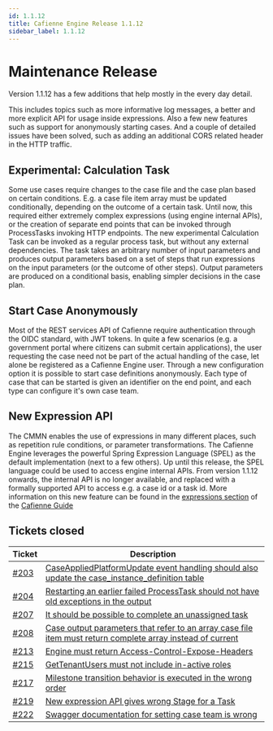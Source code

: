 ```yaml
---
id: 1.1.12
title: Cafienne Engine Release 1.1.12
sidebar_label: 1.1.12
---
```


# Maintenance Release

Version 1.1.12 has a few additions that help mostly in the every day detail.

This includes topics such as more informative log messages, a better and more explicit API for usage inside expressions.
Also a few new features such as support for anonymously starting cases.
And a couple of detailed issues have been solved, such as adding an additional CORS related header in the HTTP traffic.

## Experimental: Calculation Task
Some use cases require changes to the case file and the case plan based on certain conditions. E.g. a case file item array must be updated conditionally, depending on the outcome of a certain task.
Until now, this required either extremely complex expressions (using engine internal APIs), or the creation of separate end points that can be invoked through ProcessTasks invoking HTTP endpoints.
The new experimental Calculation Task can be invoked as a regular process task, but without any external dependencies. The task takes an arbitrary number of input parameters and produces output parameters based on a set of steps that run expressions on the input parameters (or the outcome of other steps).
Output parameters are produced on a conditional basis, enabling simpler decisions in the case plan.   

## Start Case Anonymously
Most of the REST services API of Cafienne require authentication through the OIDC standard, with JWT tokens.
In quite a few scenarios (e.g. a government portal where citizens can submit certain applications), the user requesting the case need not be part of the actual handling of the case, let alone be registered as a Cafienne Engine user.
Through a new configuration option it is possible to start case definitions anonymously. Each type of case that can be started is given an identifier on the end point, and each type can configure it's own case team.

## New Expression API
The CMMN enables the use of expressions in many different places, such as repetition rule conditions, or parameter transformations.
The Cafienne Engine leverages the powerful Spring Expression Language (SPEL) as the default implementation (next to a few others).
Up until this release, the SPEL language could be used to access engine internal APIs. From version 1.1.12 onwards, the internal API is no longer available, and replaced with a formally supported API to access e.g. a case id or a task id. More information on this new feature can be found in the [expressions section](https://guide.cafienne.io/docs/ide/expressions.html) of the [Cafienne Guide](https://guide.cafienne.io)


## Tickets closed

| Ticket   | Description |
|----------|-------------|
| [#203](https://github.com/casefabric/cafienne-engine/issues/203) | [CaseAppliedPlatformUpdate event handling should also update the case_instance_definition table](https://github.com/casefabric/cafienne-engine/issues/203)
| [#204](https://github.com/casefabric/cafienne-engine/issues/204) | [Restarting an earlier failed ProcessTask should not have old exceptions in the output](https://github.com/casefabric/cafienne-engine/issues/204)
| [#207](https://github.com/casefabric/cafienne-engine/issues/207) | [It should be possible to complete an unassigned task](https://github.com/casefabric/cafienne-engine/issues/207)
| [#208](https://github.com/casefabric/cafienne-engine/issues/208) | [Case output parameters that refer to an array case file item must return complete array instead of current](https://github.com/casefabric/cafienne-engine/issues/208)
| [#213](https://github.com/casefabric/cafienne-engine/issues/213) | [Engine must return Access-Control-Expose-Headers](https://github.com/casefabric/cafienne-engine/issues/213)
| [#215](https://github.com/casefabric/cafienne-engine/issues/215) | [GetTenantUsers must not include in-active roles](https://github.com/casefabric/cafienne-engine/issues/215)
| [#217](https://github.com/casefabric/cafienne-engine/issues/217) | [Milestone transition behavior is executed in the wrong order](https://github.com/casefabric/cafienne-engine/issues/217)
| [#219](https://github.com/casefabric/cafienne-engine/issues/219) | [New expression API gives wrong Stage for a Task](https://github.com/casefabric/cafienne-engine/issues/219)
| [#222](https://github.com/casefabric/cafienne-engine/issues/222) | [Swagger documentation for setting case team is wrong](https://github.com/casefabric/cafienne-engine/issues/222)

